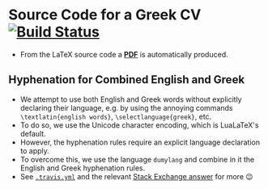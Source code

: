 # Source Code for a Greek CV [![Build Status](https://travis-ci.org/pothitos/Greek_CV.svg?branch=master)](https://travis-ci.org/pothitos/Greek_CV)

 - From the LaTeX source code a
   [__PDF__](http://di.uoa.gr/~pothitos/KomninouCV.pdf) is
   automatically produced.

## Hyphenation for Combined English and Greek

 - We attempt to use both English and Greek words without
   explicitly declaring their language, e.g. by using the
   annoying commands `\textlatin{english words}`,
   `\selectlanguage{greek}`, etc.
 - To do so, we use the Unicode character encoding, which is
   LuaLaTeX's default.
 - However, the hyphenation rules require an explicit
   language declaration to apply.
 - To overcome this, we use the language `dumylang` and
   combine in it the English and Greek hyphenation rules.
 - See [`.travis.yml`](.travis.yml) and the relevant [Stack
   Exchange answer](https://tex.stackexchange.com/a/325899)
   for more :wink:
